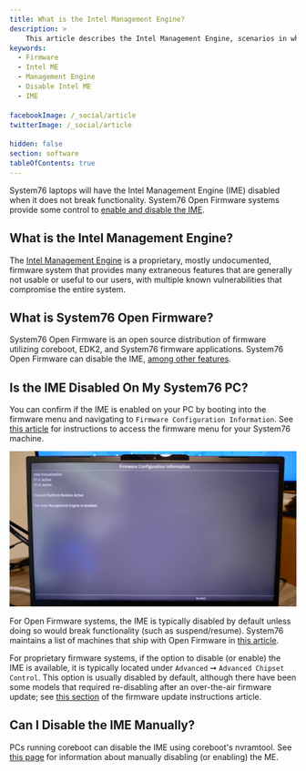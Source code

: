 ```yaml
---
title: What is the Intel Management Engine?
description: >
    This article describes the Intel Management Engine, scenarios in which the IME is disabled, and how to manually disable on systems running coreboot.
keywords:
  - Firmware
  - Intel ME
  - Management Engine
  - Disable Intel ME
  - IME

facebookImage: /_social/article
twitterImage: /_social/article

hidden: false
section: software
tableOfContents: true
---
```


System76 laptops will have the Intel Management Engine (IME) disabled when it does not break functionality. System76 Open Firmware systems provide some control to [enable and disable the IME](https://github.com/system76/firmware-open/blob/master/docs/intel-me.md).

## What is the Intel Management Engine?

The [Intel Management Engine](https://en.wikipedia.org/wiki/Intel_Management_Engine) is a proprietary, mostly undocumented, firmware system that provides many extraneous features that are generally not usable or useful to our users, with multiple known vulnerabilities that compromise the entire system.

## What is System76 Open Firmware?

System76 Open Firmware is an open source distribution of firmware utilizing coreboot, EDK2, and System76 firmware applications. System76 Open Firmware can disable the IME, [among other features](/articles/transition-firmware).

## Is the IME Disabled On My System76 PC?

You can confirm if the IME is enabled on your PC by booting into the firmware menu and navigating to `Firmware Configuration Information`. See [this article](/articles/boot-menu/) for instructions to access the firmware menu for your System76 machine.

![Firmware Config Menu](/images/intel-me/firmwareconfiginfo.png)

For Open Firmware systems, the IME is typically disabled by default unless doing so would break functionality (such as suspend/resume). System76 maintains a list of machines that ship with Open Firmware in [this article](/articles/open-firmware-systems/).

For proprietary firmware systems, if the option to disable (or enable) the IME is available, it is typically located under `Advanced` ➞ `Advanced Chipset Control`. This option is usually disabled by default, although there have been some models that required re-disabling after an over-the-air firmware update; see [this section](/articles/system-firmware#disabling-the-me) of the firmware update instructions article.

## Can I Disable the IME Manually?

PCs running coreboot can disable the IME using coreboot's nvramtool. See [this page](https://github.com/system76/firmware-open/blob/master/docs/intel-me.md) for information about manually disabling (or enabling) the ME.
